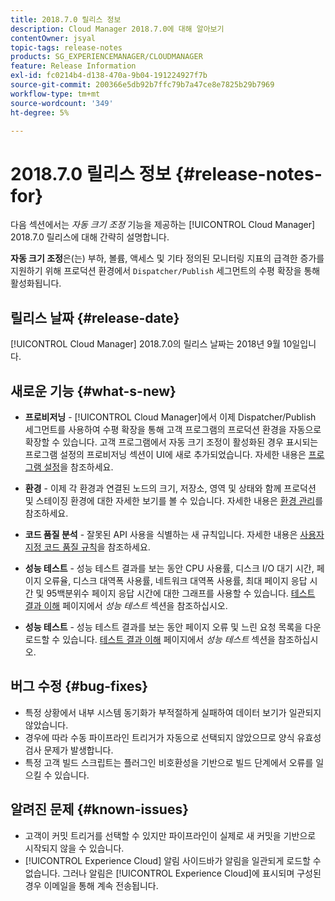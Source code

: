 ```yaml
---
title: 2018.7.0 릴리스 정보
description: Cloud Manager 2018.7.0에 대해 알아보기
contentOwner: jsyal
topic-tags: release-notes
products: SG_EXPERIENCEMANAGER/CLOUDMANAGER
feature: Release Information
exl-id: fc0214b4-d138-470a-9b04-191224927f7b
source-git-commit: 200366e5db92b7ffc79b7a47ce8e7825b29b7969
workflow-type: tm+mt
source-wordcount: '349'
ht-degree: 5%

---
```


# 2018.7.0 릴리스 정보 {#release-notes-for}

다음 섹션에서는 *자동 크기 조정* 기능을 제공하는 [!UICONTROL Cloud Manager] 2018.7.0 릴리스에 대해 간략히 설명합니다.

**자동 크기 조정**&#x200B;은(는) 부하, 볼륨, 액세스 및 기타 정의된 모니터링 지표의 급격한 증가를 지원하기 위해 프로덕션 환경에서 `Dispatcher/Publish` 세그먼트의 수평 확장을 통해 활성화됩니다.

## 릴리스 날짜 {#release-date}

[!UICONTROL Cloud Manager] 2018.7.0의 릴리스 날짜는 2018년 9월 10일입니다.

## 새로운 기능 {#what-s-new}

* **프로비저닝** - [!UICONTROL Cloud Manager]에서 이제 Dispatcher/Publish 세그먼트를 사용하여 수평 확장을 통해 고객 프로그램의 프로덕션 환경을 자동으로 확장할 수 있습니다. 고객 프로그램에서 자동 크기 조정이 활성화된 경우 표시되는 프로그램 설정의 프로비저닝 섹션이 UI에 새로 추가되었습니다. 자세한 내용은 [프로그램 설정](/help/getting-started/program-setup.md)을 참조하세요.

* **환경** - 이제 각 환경과 연결된 노드의 크기, 저장소, 영역 및 상태와 함께 프로덕션 및 스테이징 환경에 대한 자세한 보기를 볼 수 있습니다. 자세한 내용은 [환경 관리](/help/using/managing-environments.md)를 참조하세요.

* **코드 품질 분석** - 잘못된 API 사용을 식별하는 새 규칙입니다. 자세한 내용은 [사용자 지정 코드 품질 규칙](/help/using/custom-code-quality-rules.md)을 참조하세요.

* **성능 테스트** - 성능 테스트 결과를 보는 동안 CPU 사용률, 디스크 I/O 대기 시간, 페이지 오류율, 디스크 대역폭 사용률, 네트워크 대역폭 사용률, 최대 페이지 응답 시간 및 95백분위수 페이지 응답 시간에 대한 그래프를 사용할 수 있습니다. [테스트 결과 이해](/help/using/code-quality-testing.md) 페이지에서 *성능 테스트* 섹션을 참조하십시오.

* **성능 테스트** - 성능 테스트 결과를 보는 동안 페이지 오류 및 느린 요청 목록을 다운로드할 수 있습니다. [테스트 결과 이해](/help/using/code-quality-testing.md) 페이지에서 *성능 테스트* 섹션을 참조하십시오.

## 버그 수정 {#bug-fixes}

* 특정 상황에서 내부 시스템 동기화가 부적절하게 실패하여 데이터 보기가 일관되지 않았습니다.
* 경우에 따라 수동 파이프라인 트리거가 자동으로 선택되지 않았으므로 양식 유효성 검사 문제가 발생합니다.
* 특정 고객 빌드 스크립트는 플러그인 비호환성을 기반으로 빌드 단계에서 오류를 일으킬 수 있습니다.

## 알려진 문제 {#known-issues}

* 고객이 커밋 트리거를 선택할 수 있지만 파이프라인이 실제로 새 커밋을 기반으로 시작되지 않을 수 있습니다.
* [!UICONTROL Experience Cloud] 알림 사이드바가 알림을 일관되게 로드할 수 없습니다. 그러나 알림은 [!UICONTROL Experience Cloud]에 표시되며 구성된 경우 이메일을 통해 계속 전송됩니다.

